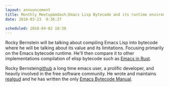 ```yaml
---
layout: announcement
title: Monthly Meetup&mdash;Emacs Lisp Bytecode and its runtime environment
date: 2018-03-23  9:36:27

scheduled: 2018-04-02 18:30
---
```


Rocky Bernstein will be talking about compiling Emacs Lisp into
bytecode where he will be talking about its value and its
limitations. Focusing primarily on the Emacs bytecode runtime. He'll
then compare it to other implementations compilation of elisp bytecode
such as [Emacs in Rust].

Rocky Bernstein[github] a long time emacs user, a prolific developer,
and heavily involved in the free software community. He wrote and
maintains [realgud] and he has written the only [Emacs Bytecode Manual].

[github]: https://github.com/rocky
[realgud]: https://github.com/realgud/realgud
[Emacs Bytecode Manual]: https://github.com/rocky/elisp-bytecode
[Emacs in Rust]: https://github.com/Wilfred/remacs

